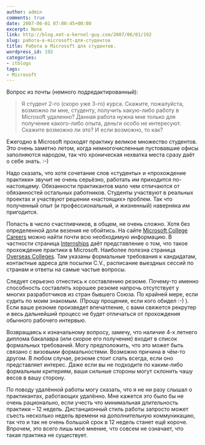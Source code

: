 ```yaml
---
author: admin
comments: true
date: 2007-06-01 07:00:45+00:00
excerpt: None
link: http://blog.not-a-kernel-guy.com/2007/06/01/192
slug: работа-в-microsoft-для-студентов
title: Работа в Microsoft для студентов.
wordpress_id: 192
categories:
- itblogs
tags:
- Microsoft
---
```


Вопрос из почты (немного подредактированный):





<blockquote>Я студент 2-го (скоро уже 3-го) курса. Скажите, пожалуйста, возможно ли мне, студенту, получить какую-либо работу в Microsoft удаленно? Данная работа нужна мне только для получение какого-либо опыта, деньги особо не интересуют. Скажите возможно ли это? И если возможно, то как?
</blockquote>




<!-- more -->Ежегодно в Microsoft проходят практику великое множество студентов. Это очень заметно летом, когда немногочисленные пустовавшие офисы заполняются народом, так что хроническая нехватка места сразу даёт о себе знать. :-) 

Надо сказать, что хотя сочетание слов «студенты» и «прохождение практики» звучит не очень серьёзно, работать им приходится по-настоящему. Обязанности практикантов мало чем отличаются от обязанностей остальных работников. Студенты участвуют в реальных проектах и участвуют решении «настоящих» проблем. Так что полученный опыт (и профессиональный, и жизненный) наверняка им пригодится.

Попасть в число счастливчиков, в общем, не очень сложно. Хотя без определенной доли везения не обойтись. На сайте [Microsoft College Careers](http://www.microsoft.com/college/career.mspx) можно найти почти всю необходимую информацию. В частности страница [Internships](http://www.microsoft.com/college/ip_overview.mspx) даёт представление о том, что такое прохождение практики в Microsoft. Наиболее полезна страница [Overseas Colleges](http://www.microsoft.com/college/overseas.mspx). Там указаны формальные требования к кандидатам, контактные адреса для посылки C.V., расписание выездных сессий по странам и ответы на самые частые вопросы. 

Следует серьезно отнестись к составлению резюме. Почему-то именно способность составлять хорошее резюме напрочь отсутствует у многих разработчиков из стран бывшего Союза. По крайней мере, если судить по моим знакомым. (Прощу прощения, если кого обидел :-) ). Если ваше резюме произведет впечатление, с вами свяжется рекрутер и весь дальнейший процесс не будет отличаться от прохождения обычного рабочего интервью.

Возвращаясь к изначальному вопросу, замечу, что наличие 4-х летнего диплома бакалавра (или скорое его получение) входит в список формальных требований. Могу предположить, что это может быть связано с визовыми формальностями. Возможно причина в чём-то другом. В любом случае, резюме стоит слать всегда, если оно представляет интерес. Даже если вы не подходите по каким-либо формальным критериям, ваши сильные стороны могут склонить чашу весов в вашу сторону.

По поводу удалённой работы могу сказать, что я не ни разу слышал о практикантах, работающих удалённо. Мне кажется это было бы не очень рационально, если учесть что минимальная длительность практики – 12 недель. Дистанционный стиль работы запросто может съесть несколько недель времени на дополнительную коммуникацию, так что и так не очень большой срок в 12 недель станет ещё короче. Впрочем, это всего лишь моё мнение, что совсем не означает, что такая практика не существует.
